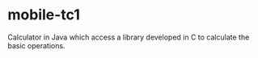 mobile-tc1
==========

Calculator in Java which access a library developed in C to calculate the basic operations.
